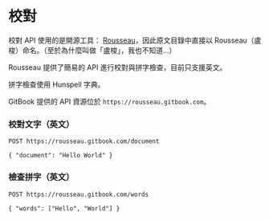 # 校對

校對 API 使用的是開源工具： [Rousseau](https://github.com/GitbookIO/rousseau)，因此原文目錄中直接以 Rousseau（盧梭）命名。（至於為什麼叫做「盧梭」，我也不知道...）

Rousseau 提供了簡易的 API 進行校對與拼字檢查，目前只支援英文。

拼字檢查使用 Hunspell 字典。

GitBook 提供的 API 資源位於 `https://rousseau.gitbook.com`。


### 校對文字（英文）

```
POST https://rousseau.gitbook.com/document

{ "document": "Hello World" }
```

### 檢查拼字（英文）

```
POST https://rousseau.gitbook.com/words

{ "words": ["Hello", "World"] }
```
